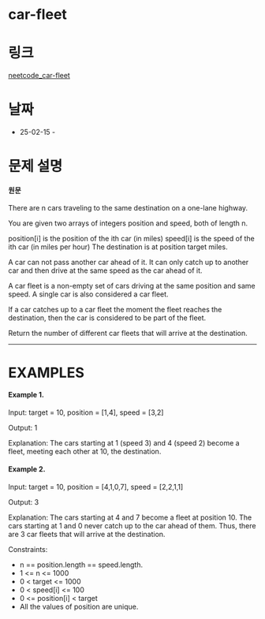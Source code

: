 # car-fleet

# 링크

[neetcode_car-fleet](https://neetcode.io/problems/car-fleet)

# 날짜

- 25-02-15 -

# 문제 설명

#### 원문

There are n cars traveling to the same destination on a one-lane highway.

You are given two arrays of integers position and speed, both of length n.

position[i] is the position of the ith car (in miles)
speed[i] is the speed of the ith car (in miles per hour)
The destination is at position target miles.

A car can not pass another car ahead of it. It can only catch up to another car and then drive at the same speed as the car ahead of it.

A car fleet is a non-empty set of cars driving at the same position and same speed. A single car is also considered a car fleet.

If a car catches up to a car fleet the moment the fleet reaches the destination, then the car is considered to be part of the fleet.

Return the number of different car fleets that will arrive at the destination.

---

# EXAMPLES

#### Example 1.

Input: target = 10, position = [1,4], speed = [3,2]

Output: 1

Explanation: The cars starting at 1 (speed 3) and 4 (speed 2) become a fleet, meeting each other at 10, the destination.

#### Example 2.

Input: target = 10, position = [4,1,0,7], speed = [2,2,1,1]

Output: 3

Explanation: The cars starting at 4 and 7 become a fleet at position 10. The cars starting at 1 and 0 never catch up to the car ahead of them. Thus, there are 3 car fleets that will arrive at the destination.

Constraints:

- n == position.length == speed.length.
- 1 <= n <= 1000
- 0 < target <= 1000
- 0 < speed[i] <= 100
- 0 <= position[i] < target
- All the values of position are unique.
